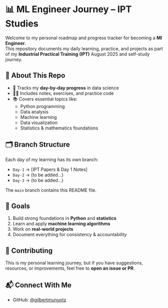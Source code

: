 # 📊 ML Engineer Journey – IPT Studies

Welcome to my personal roadmap and progress tracker for becoming a **Ml Engineer**.  
This repository documents my daily learning, practice, and projects as part of my **Industrial Practical Training (IPT)** August 2025 and self-study journey.

## 🚀 About This Repo

- 📌 Tracks my **day-by-day progress** in data science
- 🧑‍💻 Includes notes, exercises, and practice code
- 📚 Covers essential topics like:
  - Python programming
  - Data analysis
  - Machine learning
  - Data visualization
  - Statistics & mathematics foundations

## 🗂️ Branch Structure

Each day of my learning has its own branch:

- `Day-1` → [IPT Papers & Day 1 Notes]
- `Day-2` → (to be added…)
- `Day-3` → (to be added…)

The `main` branch contains this README file.

## 🎯 Goals

1. Build strong foundations in **Python** and **statistics**
2. Learn and apply **machine learning algorithms**
3. Work on **real-world projects**
4. Document everything for consistency & accountability

## 🤝 Contributing

This is my personal learning journey, but if you have suggestions, resources, or improvements, feel free to **open an issue or PR**.

## 📬 Connect With Me

- GitHub: [@gilbertmunuotz](https://github.com/gilbertmunuotz)
